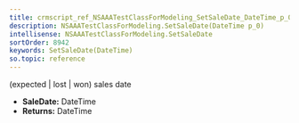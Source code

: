 ```yaml
---
title: crmscript_ref_NSAAATestClassForModeling_SetSaleDate_DateTime_p_0
description: NSAAATestClassForModeling.SetSaleDate(DateTime p_0)
intellisense: NSAAATestClassForModeling.SetSaleDate
sortOrder: 8942
keywords: SetSaleDate(DateTime)
so.topic: reference
---
```



(expected | lost | won) sales date



* **SaleDate:** DateTime
* **Returns:** DateTime



